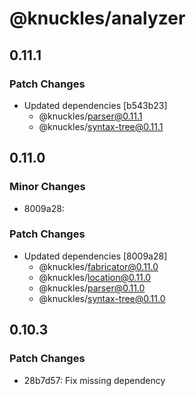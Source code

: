 # @knuckles/analyzer

## 0.11.1

### Patch Changes

- Updated dependencies [b543b23]
  - @knuckles/parser@0.11.1
  - @knuckles/syntax-tree@0.11.1

## 0.11.0

### Minor Changes

- 8009a28:

### Patch Changes

- Updated dependencies [8009a28]
  - @knuckles/fabricator@0.11.0
  - @knuckles/location@0.11.0
  - @knuckles/parser@0.11.0
  - @knuckles/syntax-tree@0.11.0

## 0.10.3

### Patch Changes

- 28b7d57: Fix missing dependency
